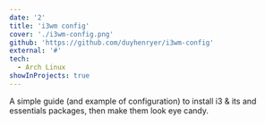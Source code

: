 ```yaml
---
date: '2'
title: 'i3wm config'
cover: './i3wm-config.png'
github: 'https://github.com/duyhenryer/i3wm-config'
external: '#'
tech:
  - Arch Linux 
showInProjects: true
---
```


A simple guide (and example of configuration) to install i3 & its and essentials packages, then make them look eye candy.
